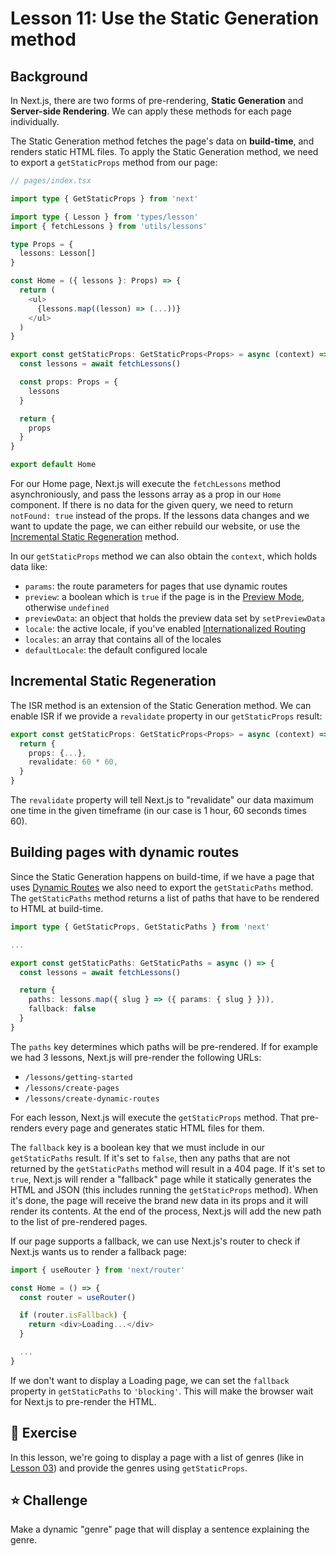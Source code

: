 # Lesson 11: Use the Static Generation method

## Background

In Next.js, there are two forms of pre-rendering, **Static Generation** and **Server-side Rendering**. We can apply these methods for each page individually.

The Static Generation method fetches the page's data on **build-time**, and renders static HTML files. To apply the Static Generation method, we need to export a `getStaticProps` method from our page:

```typescript
// pages/index.tsx

import type { GetStaticProps } from 'next'

import type { Lesson } from 'types/lesson'
import { fetchLessons } from 'utils/lessons'

type Props = {
  lessons: Lesson[]
}

const Home = ({ lessons }: Props) => {
  return (
    <ul>
      {lessons.map((lesson) => (...))}
    </ul>
  )
}

export const getStaticProps: GetStaticProps<Props> = async (context) => {
  const lessons = await fetchLessons()

  const props: Props = {
    lessons
  }

  return {
    props
  }
}

export default Home
```

For our Home page, Next.js will execute the `fetchLessons` method asynchroniously, and pass the lessons array as a prop in our `Home` component. If there is no data for the given query, we need to return `notFound: true` instead of the props. If the lessons data changes and we want to update the page, we can either rebuild our website, or use the [Incremental Static Regeneration](#incremental-static-regeneration) method.

In our `getStaticProps` method we can also obtain the `context`, which holds data like:
- `params`: the route parameters for pages that use dynamic routes
- `preview`: a boolean which is `true` if the page is in the [Preview Mode](https://nextjs.org/docs/advanced-features/preview-mode), otherwise `undefined`
- `previewData`: an object that holds the preview data set by `setPreviewData`
- `locale`: the active locale, if you've enabled [Internationalized Routing](https://nextjs.org/docs/advanced-features/i18n-routing)
- `locales`: an array that contains all of the locales
- `defaultLocale`: the default configured locale

## Incremental Static Regeneration

The ISR method is an extension of the Static Generation method. We can enable ISR if we provide a `revalidate` property in our `getStaticProps` result:

```typescript
export const getStaticProps: GetStaticProps<Props> = async (context) => {
  return {
    props: {...},
    revalidate: 60 * 60,
  }
}
```

The `revalidate` property will tell Next.js to "revalidate" our data maximum one time in the given timeframe (in our case is 1 hour, 60 seconds times 60).

## Building pages with dynamic routes

Since the Static Generation happens on build-time, if we have a page that uses [Dynamic Routes](../lesson-03) we also need to export the `getStaticPaths` method. The `getStaticPaths` method returns a list of paths that have to be rendered to HTML at build-time.

```typescript
import type { GetStaticProps, GetStaticPaths } from 'next'

...

export const getStaticPaths: GetStaticPaths = async () => {
  const lessons = await fetchLessons()

  return {
    paths: lessons.map({ slug } => ({ params: { slug } })),
    fallback: false
  }
}
```

The `paths` key determines which paths will be pre-rendered. If for example we had 3 lessons, Next.js will pre-render the following URLs:
- `/lessons/getting-started`
- `/lessons/create-pages`
- `/lessons/create-dynamic-routes`

For each lesson, Next.js will execute the `getStaticProps` method. That pre-renders every page and generates static HTML files for them.

The `fallback` key is a boolean key that we must include in our `getStaticPaths` result. If it's set to `false`, then any paths that are not returned by the `getStaticPaths` method will result in a 404 page. If it's set to `true`, Next.js will render a "fallback" page while it statically generates the HTML and JSON (this includes running the `getStaticProps` method). When it's done, the page will receive the brand new data in its props and it will render its contents. At the end of the process, Next.js will add the new path to the list of pre-rendered pages.

If our page supports a fallback, we can use Next.js's router to check if Next.js wants us to render a fallback page:

```typescript
import { useRouter } from 'next/router'

const Home = () => {
  const router = useRouter()

  if (router.isFallback) {
    return <div>Loading...</div>
  }

  ...
}
```

If we don't want to display a Loading page, we can set the `fallback` property in `getStaticPaths` to `'blocking'`. This will make the browser wait for Next.js to pre-render the HTML.

## 🚀 Exercise

In this lesson, we're going to display a page with a list of genres (like in [Lesson 03](../lesson-03)) and provide the genres using `getStaticProps`.

## ⭐️ Challenge

Make a dynamic "genre" page that will display a sentence explaining the genre.